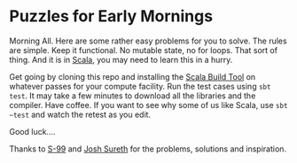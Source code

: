 Puzzles for Early Mornings
==========================

Morning All. Here are some rather easy problems for you to solve. The rules
are simple. Keep it functional. No mutable state, no for loops. That sort of
thing. And it is in [Scala](http://scala-lang.org), you may need to learn
this in a hurry. 

Get going by cloning this repo and installing the [Scala Build Tool](http://www.scala-sbt.org/)
on whatever passes for your compute facility. Run the test cases using `sbt test`. It may take
a few minutes to download all the libraries and the compiler. Have coffee. If you want to
see why some of us like Scala, use `sbt ~test` and watch the retest as you edit.

Good luck....

Thanks to [S-99](http://aperiodic.net/phil/scala/s-99/) and [Josh Sureth](https://github.com/jsuereth/scala-99-puzzles) for the problems, solutions and inspiration.
